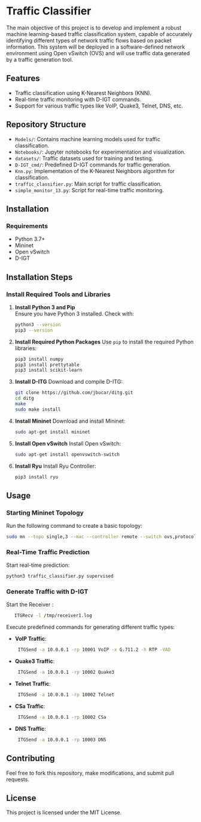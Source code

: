
# Traffic Classifier

The main objective of this project is to develop and implement a robust 
machine learning-based traffic classification system, capable of accurately identifying 
different types of network traffic flows based on packet information. This 
system will be deployed in a software-defined network environment using Open 
vSwitch (OVS) and will use traffic data generated by a traffic generation tool.

## Features
- Traffic classification using K-Nearest Neighbors (KNN).
- Real-time traffic monitoring with D-IGT commands.
- Support for various traffic types like VoIP, Quake3, Telnet, DNS, etc.

## Repository Structure
- `Models/`: Contains machine learning models used for traffic classification.
- `Notebooks/`: Jupyter notebooks for experimentation and visualization.
- `datasets/`: Traffic datasets used for training and testing.
- `D-IGT_cmd/`: Predefined D-IGT commands for traffic generation.
- `Knn.py`: Implementation of the K-Nearest Neighbors algorithm for classification.
- `traffic_classifier.py`: Main script for traffic classification.
- `simple_monitor_13.py`: Script for real-time traffic monitoring.

## Installation

### Requirements
- Python 3.7+
- Mininet
- Open vSwitch
- D-IGT

## Installation Steps

### Install Required Tools and Libraries

1. **Install Python 3 and Pip**  
   Ensure you have Python 3 installed. Check with:
   ```bash
   python3 --version
   pip3 --version
   ```

2. **Install Required Python Packages**
   Use `pip` to install the required Python libraries:
   ```bash
   pip3 install numpy
   pip3 install prettytable
   pip3 install scikit-learn

   ```

3. **Install D-ITG**
   Download and compile D-ITG:
   ```bash
   git clone https://github.com/jbucar/ditg.git
   cd ditg
   make
   sudo make install
   ```

4. **Install Mininet**
   Download and install Mininet:
   ```bash
   sudo apt-get install mininet
   ```

5. **Install Open vSwitch**
   Install Open vSwitch:
   ```bash
   sudo apt-get install openvswitch-switch
   ```

6. **Install Ryu**
   Install Ryu Controller:
   ```bash
   pip3 install ryu
   ```


## Usage

### Starting Mininet Topology
Run the following command to create a basic topology:
```bash
sudo mn --topo single,3 --mac --controller remote --switch ovs,protocols=OpenFlow13
```

### Real-Time Traffic Prediction
Start real-time prediction:
```bash
python3 traffic_classifier.py supervised
```

### Generate Traffic with D-IGT
Start the Receiver :

```bash
   ITGRecv -l /tmp/receiver1.log
```
Execute predefined commands for generating different traffic types:
- **VoIP Traffic**: 
  ```bash
   ITGSend -a 10.0.0.1 -rp 10001 VoIP -x G.711.2 -h RTP -VAD
  ```
- **Quake3 Traffic**:
  ```bash
   ITGSend -a 10.0.0.1 -rp 10002 Quake3
  ```
- **Telnet Traffic**:
  ```bash
   ITGSend -a 10.0.0.1 -rp 10002 Telnet
  ```
- **CSa Traffic**:
  ```bash
   ITGSend -a 10.0.0.1 -rp 10002 CSa
  ```
- **DNS Traffic**:
  ```bash
   ITGSend -a 10.0.0.1 -rp 10003 DNS
  ```

## Contributing
Feel free to fork this repository, make modifications, and submit pull requests.

## License
This project is licensed under the MIT License.
